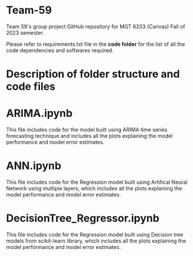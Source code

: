 # Team-59
 Team 59's group project GitHub repository for MGT 6203 (Canvas) Fall of 2023 semester.
 
 Please refer to requirements.txt file in the **code folder** for the list of all the code dependencies and softwares required.
 
# Description of folder structure and code files 
# ARIMA.ipynb
 This file includes code for the model built using ARIMA time series forecasting technique and includes all the plots explaining the model performance and model error estimates.

# ANN.ipynb
This file includes code for the Regression model built using Artifical Neural Network using multiple layers, which includes all the plots explaining the model performance and model error estimates.

# DecisionTree_Regressor.ipynb
This file includes code for the Regression model built using Decision tree models from scikit-learn library, which includes all the plots explaining the model performance and model error estimates.
